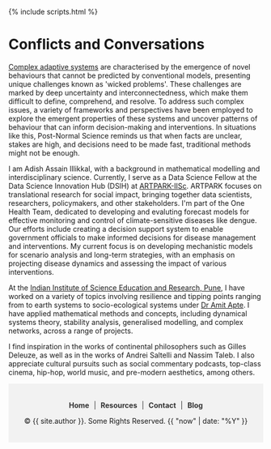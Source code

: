 
{% include scripts.html %}




# Conflicts and Conversations

[Complex adaptive systems](https://www.youtube.com/watch?v=BfnY9gn6ktk) are characterised by the emergence of novel behaviours that cannot be predicted by conventional models, presenting unique challenges known as 'wicked problems'. These challenges are marked by deep uncertainty and interconnectedness, which make them difficult to define, comprehend, and resolve.  To address such complex issues, a variety of frameworks and perspectives have been employed to explore the emergent properties of these systems and uncover patterns of behaviour that can inform decision-making and interventions. In situations like this, Post-Normal Science reminds us that when facts are unclear, stakes are high, and decisions need to be made fast, traditional methods might not be enough.


I am Adish Assain Illikkal, with a background in mathematical modelling and interdisciplinary science. Currently, I serve as a Data Science Fellow at the Data Science Innovation Hub (DSIH) at [ARTPARK-IISc](https://artpark.in/). ARTPARK focuses on translational research for social impact, bringing together data scientists, researchers, policymakers, and other stakeholders. I'm part of the One Health Team, dedicated to developing and evaluting forecast models for effective monitoring and control of climate-sensitive diseases like dengue. Our efforts include creating a decision support system to enable government officials to make informed decisions for disease management and interventions. My current focus is on developing mechanistic models for scenario analysis and long-term strategies, with an emphasis on projecting disease dynamics and assessing the impact of various interventions.


At the [Indian Institute of Science Education and Research, Pune](https://www.iiserpune.ac.in/), I have worked on a variety of topics involving resilience and tipping points ranging from to earth systems to socio-ecological systems under [Dr Amit Apte](https://icts.res.in/people/amit-apte).  I have applied mathematical methods and concepts, including dynamical systems theory, stability analysis, generalised modelling, and complex networks, across a range of projects.

I find inspiration in the works of continental philosophers such as Gilles Deleuze, as well as in the works of Andrei Saltelli and Nassim Taleb. I also appreciate cultural pursuits such as social commentary podcasts, top-class cinema, hip-hop, world music, and pre-modern aesthetics, among others.



<div style="background-color:#f2f2f2; padding: 20px; text-align: center;">
    <p>
        <a href="{{ '/' | relative_url }}" style="color: #333; text-decoration: none; font-weight: bold; padding: 5px; border-radius: 5px; transition: background-color 0.2s ease;">Home</a>
        <span style="color: #333;"> | </span>
        <a href="{{ '/resources.html' | relative_url }}" style="color: #333; text-decoration: none; font-weight: bold; padding: 5px; border-radius: 5px; transition: background-color 0.2s ease;">Resources</a>
        <span style="color: #333;"> | </span>
        <a href="{{ '/contact.html' | relative_url }}" style="color: #333; text-decoration: none; font-weight: bold; padding: 5px; border-radius: 5px; transition: background-color 0.2s ease;">Contact</a>
        <span style="color: #333;"> | </span>
        <a href="{{ '/blog.html' | relative_url }}" style="color: #333; text-decoration: none; font-weight: bold; padding: 5px; border-radius: 5px; transition: background-color 0.2s ease;">Blog</a>
    </p>
    <p style="font-size: 14px;"> &copy; {{ site.author }}. Some Rights Reserved. {{ "now" | date: "%Y" }}</p>
</div>




